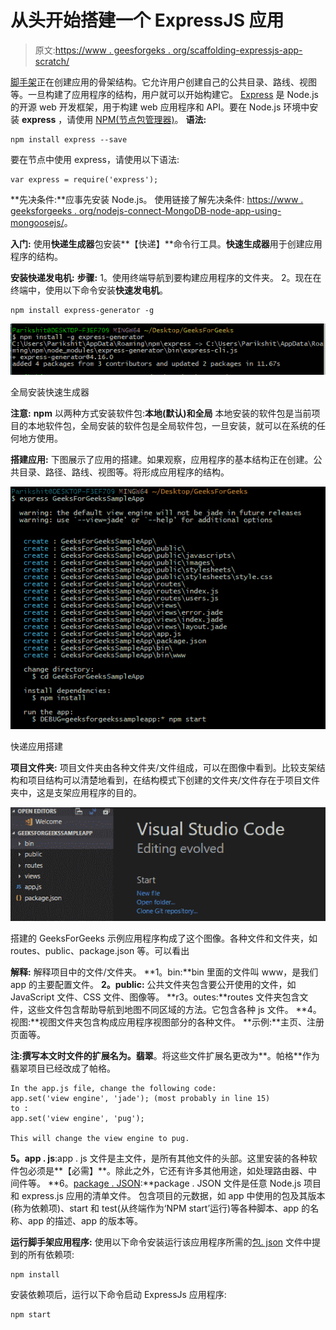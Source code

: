# 从头开始搭建一个 ExpressJS 应用

> 原文:[https://www . geesforgeks . org/scaffolding-expressjs-app-scratch/](https://www.geeksforgeeks.org/scaffolding-expressjs-app-scratch/)

[脚手架](https://en.wikipedia.org/wiki/Scaffold_(programming))正在创建应用的骨架结构。它允许用户创建自己的公共目录、路线、视图等。一旦构建了应用程序的结构，用户就可以开始构建它。
[Express](https://en.wikipedia.org/wiki/Express.js) 是 Node.js 的开源 web 开发框架，用于构建 web 应用程序和 API。要在 Node.js 环境中安装 **express** ，请使用 [NPM(节点包管理器)](https://www.geeksforgeeks.org/node-js-npm-node-package-manager/)。
**语法:**

```
npm install express --save
```

要在节点中使用 express，请使用以下语法:

```
var express = require('express');

```

**先决条件:**应事先安装 Node.js。
使用链接了解先决条件:
[https://www . geeksforgeeks . org/nodejs-connect-MongoDB-node-app-using-mongoosejs/](https://www.geeksforgeeks.org/nodejs-connect-mongodb-node-app-using-mongoosejs/)。

**入门:**
使用**快递生成器**包安装**【快递】**命令行工具。**快速生成器**用于创建应用程序的结构。

**安装快递发电机:**
**步骤:**
1。使用终端导航到要构建应用程序的文件夹。
2。现在在终端中，使用以下命令安装**快速发电机**。

```
npm install express-generator -g 
```

![installing express-generator globally gfg](img/bd11bd77ba2d3559ea74eda458f07d15.png)

全局安装快速生成器

**注意:** **npm** 以两种方式安装软件包:**本地(默认)**和**全局**
本地安装的软件包是当前项目的本地软件包，全局安装的软件包是全局软件包，一旦安装，就可以在系统的任何地方使用。

**搭建应用:**
下图展示了应用的搭建。如果观察，应用程序的基本结构正在创建。公共目录、路径、路线、视图等。将形成应用程序的结构。

![express app scaffolded gfg](img/bd7655915113fdff5d03fd25567af35f.png)

快递应用搭建

**项目文件夹:**
项目文件夹由各种文件夹/文件组成，可以在图像中看到。比较支架结构和项目结构可以清楚地看到，在结构模式下创建的文件夹/文件存在于项目文件夹中，这是支架应用程序的目的。

![The GeeksForGeeks Sample application that we scaffolded constitution image. You can see various files and folders likes routes, public, package.json](img/15fe7643424aa7b37d45321349abf615.png)

搭建的 GeeksForGeeks 示例应用程序构成了这个图像。各种文件和文件夹，如 routes、public、package.json 等。可以看出

**解释:**
解释项目中的文件/文件夹。
**1。bin:**bin 里面的文件叫 www，是我们 app 的主要配置文件。
**2。public:** 公共文件夹包含要公开使用的文件，如 JavaScript 文件、CSS 文件、图像等。
**r3。outes:**routes 文件夹包含文件，这些文件包含帮助导航到地图不同区域的方法。它包含各种 js 文件。
**4。视图:**视图文件夹包含构成应用程序视图部分的各种文件。
**示例:**主页、注册页面等。

**注:**撰写本文时文件的扩展名为**。翡翠**。将这些文件扩展名更改为**。帕格**作为翡翠项目已经改成了帕格。

```
In the app.js file, change the following code:
app.set('view engine', 'jade'); (most probably in line 15)
to :
app.set('view engine', 'pug');

This will change the view engine to pug.

```

**5。app . js**:app . js 文件是主文件，是所有其他文件的头部。这里安装的各种软件包必须是**【必需】**。除此之外，它还有许多其他用途，如处理路由器、中间件等。
**6。[package . JSON](https://www.geeksforgeeks.org/node-js-package-json/):**package . JSON 文件是任意 Node.js 项目和 express.js 应用的清单文件。
包含项目的元数据，如 app 中使用的包及其版本(称为依赖项)、start 和 test(从终端作为‘NPM start’运行)等各种脚本、app 的名称、app 的描述、app 的版本等。

**运行脚手架应用程序:**
使用以下命令安装运行该应用程序所需的[包. json](https://www.geeksforgeeks.org/node-js-package-json/) 文件中提到的所有依赖项:

```
npm install
```

安装依赖项后，运行以下命令启动 ExpressJs 应用程序:

```
npm start
```